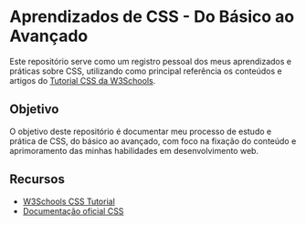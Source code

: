 # Aprendizados de CSS - Do Básico ao Avançado

Este repositório serve como um registro pessoal dos meus aprendizados e práticas sobre CSS, utilizando como principal referência os conteúdos e artigos do [Tutorial CSS da W3Schools](https://www.w3schools.com/css/).

## Objetivo

O objetivo deste repositório é documentar meu processo de estudo e prática de CSS, do básico ao avançado, com foco na fixação do conteúdo e aprimoramento das minhas habilidades em desenvolvimento web.

## Recursos

- [W3Schools CSS Tutorial](https://www.w3schools.com/css/)
- [Documentação oficial CSS](https://developer.mozilla.org/en-US/docs/Web/CSS)
